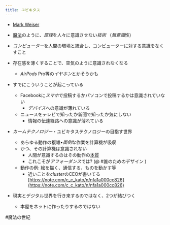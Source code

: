 ```yaml
---
title: ユビキタス
---
```


* [Mark Weiser](Mark%20Weiser.md)

* [魔法](%E9%AD%94%E6%B3%95.md)のように、*原理*を人々に意識させない*技術* （*無意識*性)

* *コンピューター*を人間の環境と統合し、コンピューターに対する意識をなくすこと

* 存在感を薄くすることで、空気のように意識されなくなる
  
  * *AirPods* Pro等の*イヤホン*とかそうかも
* すでにこういうことが起こっている
  
  * Facebookに*スマホ*で投稿するかパソコンで投稿するかは意識されていない
    * *デバイス*への意識が薄れている
  * ニュースをテレビで知ったか新聞で知ったか気にしない
    * 情報の伝達経路への意識が薄れている
* *カームテクノロジー*・ユビキタステクノロジーの目指す世界
  
  * あらゆる動作の複雑•*面倒*な作業を計算機が吸収
  * かつ、その計算機は意識されない
    * 人間が意識するのはその動作の[本質](%E6%9C%AC%E8%B3%AA.md)
    * これこそが*アフォーダンス*では? (@ #誰のためのデザイン )
  * 動作の例: 絵を描く、通信する、ものを動かす等
    * 近いことを*cluster*のCEOが書いてる [https://note.com/c_c_kato/n/nfa1a000cc826](https://note.com/c_c_kato/n/nfa1a000cc826)
* 現実とデジタル世界を行き来するのではなく、2つが結びつく
  
  * 本屋をネットに作ったりするのではない

\#魔法の世紀
